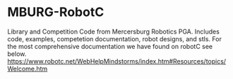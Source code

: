 # MBURG-RobotC
Library and Competition Code from Mercersburg Robotics PGA. Includes code, examples, competetion documentation, robot designs, and stls.
For the most comprehensive documentation we have found on robotC see below.
https://www.robotc.net/WebHelpMindstorms/index.htm#Resources/topics/Welcome.htm
